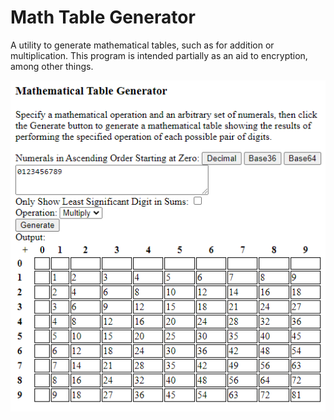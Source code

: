 Math Table Generator
====================

A utility to generate mathematical tables, such as for addition or multiplication.
This program is intended partially as an aid to encryption, among other things.

<img src="Screenshot.png" />